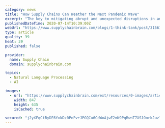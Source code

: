 ```yaml
---
category: news
title: "How Supply Chains Can Weather the Next Pandemic Wave"
excerpt: "The key to mitigating abrupt and unexpected disruptions in any company’s global supply chain is timely, actionable information."
publishedDateTime: 2020-07-14T10:39:00Z
webUrl: "https://www.supplychainbrain.com/blogs/1-think-tank/post/31561-how-supply-chains-can-weather-the-next-pandemic-wave"
type: article
quality: 39
heat: 39
published: false

provider:
  name: Supply Chain
  domain: supplychainbrain.com

topics:
  - Natural Language Processing
  - AI

images:
  - url: "https://www.supplychainbrain.com/ext/resources/0-images/article-images/2020/0709_LogisticsIndustry.jpg?height=635&t=1594694136&width=1200"
    width: 847
    height: 635
    isCached: true

secured: "j2yXFqCtByDE6YxkDz0PnPv+JPGQCu6CdWoAjwE2mK9PqBwnT7XS1OorkJuzl7SM7C7Uex3xP52XFRWJh9+8Z9U1NMFYvwbGmFLHpC4UKnWpCvNVnzLpboLyd1MyMNmx5zC6mPS1thR/QlbcJeQ1NYRkHON4XjBMT+VerVDXXMbQpvTME/FtvJDkRXMmIKqtSp7hKkLli2w/KHg2KbgHcmiXiBcV1IF1mErlVjgT4TKWOM+Yh+Plaj2gpuSWZje/Mp4d78RY8Wp9ajVJP/aokaDiQmGdLb549V4tduIh0LClZm4QHX6kPhEeNcieA27bqd2eRuqYExL2xi7JeYooBw==;mh0rBKGEWUC2DGPSA5HmsA=="
---
```


